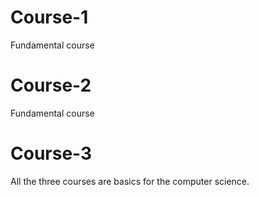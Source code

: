# Course-1
Fundamental course
# Course-2
Fundamental course
# Course-3
All the three courses are basics for the computer science.
